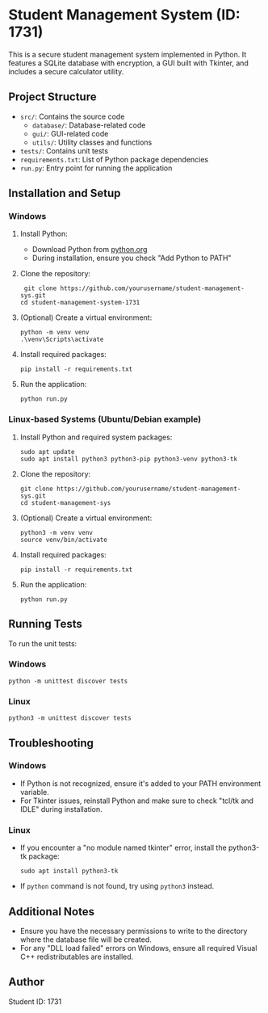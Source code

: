 # Student Management System (ID: 1731)

This is a secure student management system implemented in Python. It features a SQLite database with encryption, a GUI built with Tkinter, and includes a secure calculator utility.

## Project Structure

- `src/`: Contains the source code
  - `database/`: Database-related code
  - `gui/`: GUI-related code
  - `utils/`: Utility classes and functions
- `tests/`: Contains unit tests
- `requirements.txt`: List of Python package dependencies
- `run.py`: Entry point for running the application

## Installation and Setup

### Windows

1. Install Python:

   - Download Python from [python.org](https://www.python.org/downloads/windows/)
   - During installation, ensure you check "Add Python to PATH"

2. Clone the repository:

   ```
    git clone https://github.com/yourusername/student-management-sys.git
   cd student-management-system-1731
   ```

3. (Optional) Create a virtual environment:

   ```
   python -m venv venv
   .\venv\Scripts\activate
   ```

4. Install required packages:

   ```
   pip install -r requirements.txt
   ```

5. Run the application:
   ```
   python run.py
   ```

### Linux-based Systems (Ubuntu/Debian example)

1. Install Python and required system packages:

   ```
   sudo apt update
   sudo apt install python3 python3-pip python3-venv python3-tk
   ```

2. Clone the repository:

   ```
   git clone https://github.com/yourusername/student-management-sys.git
   cd student-management-sys
   ```

3. (Optional) Create a virtual environment:

   ```
   python3 -m venv venv
   source venv/bin/activate
   ```

4. Install required packages:

   ```
   pip install -r requirements.txt
   ```

5. Run the application:
   ```
   python run.py
   ```

## Running Tests

To run the unit tests:

### Windows

```
python -m unittest discover tests
```

### Linux

```
python3 -m unittest discover tests
```

## Troubleshooting

### Windows

- If Python is not recognized, ensure it's added to your PATH environment variable.
- For Tkinter issues, reinstall Python and make sure to check "tcl/tk and IDLE" during installation.

### Linux

- If you encounter a "no module named tkinter" error, install the python3-tk package:
  ```
  sudo apt install python3-tk
  ```
- If `python` command is not found, try using `python3` instead.

## Additional Notes

- Ensure you have the necessary permissions to write to the directory where the database file will be created.
- For any "DLL load failed" errors on Windows, ensure all required Visual C++ redistributables are installed.

## Author

Student ID: 1731
